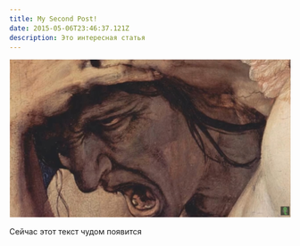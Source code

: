 ```yaml
---
title: My Second Post!
date: 2015-05-06T23:46:37.121Z
description: Это интересная статья
---
```

![Крик](009.jpg "Головная боль всех программистов это настроить npm без ошибки")

Сейчас этот текст чудом появится